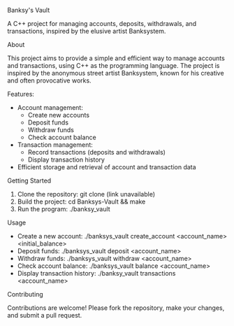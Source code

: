 

Banksy's Vault

A C++ project for managing accounts, deposits, withdrawals, and transactions, inspired by the elusive artist Banksystem.

About

This project aims to provide a simple and efficient way to manage accounts and transactions, using C++ as the programming language. The project is inspired by the anonymous street artist Banksystem, known for his creative and often provocative works.

Features:


- Account management:
    - Create new accounts
    - Deposit funds
    - Withdraw funds
    - Check account balance
- Transaction management:
    - Record transactions (deposits and withdrawals)
    - Display transaction history
- Efficient storage and retrieval of account and transaction data

Getting Started

1. Clone the repository: git clone (link unavailable)
2. Build the project: cd Banksys-Vault && make
3. Run the program: ./banksy_vault

Usage

- Create a new account: ./banksys_vault create_account <account_name> <initial_balance>
- Deposit funds: ./banksys_vault deposit <account_name> <amount>
- Withdraw funds: ./banksys_vault withdraw <account_name> <amount>
- Check account balance: ./banksys_vault balance <account_name>
- Display transaction history: ./banksy_vault transactions <account_name>

Contributing

Contributions are welcome! Please fork the repository, make your changes, and submit a pull request.



